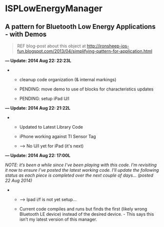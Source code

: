 # ISPLowEnergyManager

## A pattern for Bluetooth Low Energy Applications - with Demos

> REF blog-post about this object at
> http://ironsheep-ios-fun.blogspot.com/2013/04/simplifying-pattern-for-application.html

**— Update: 2014 Aug 22: 22:23L**

-   -   cleanup code organization (& internal markings)

    -   PENDING: move demo to use of blocks for characteristics updates

    -   PENDING: setup iPad U/I

**— Update: 2014 Aug 22: 21:22L**

-   -   Updated to Latest Library Code

    -   iPhone working against TI Sensor Tag

    -   —\> No U/I yet for iPad (it's next)

**— Update: 2014 Aug 22: 17:00L**

*NOTE: it’s been a while since I’ve been playing with this code. I’m
revisiting it now to ensure I’ve posted the latest working code. I’ll
update the following status as each piece is completed over the next
couple of days… (posted 22 Aug 2014)*

-   -   —\> Ipad i/f is not yet setup...

    -   Current code compiles and runs but finds the first (likely wrong
        Bluetooth LE device) instead of the desired device. - This says
        this isn’t my latest version of this manager.


